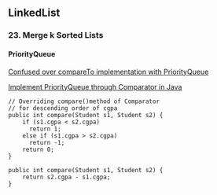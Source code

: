## LinkedList

### 23. Merge k Sorted Lists
#### PriorityQueue
[Confused over compareTo implementation with PriorityQueue](https://stackoverflow.com/questions/39352302/confused-over-compareto-implementation-with-priorityqueue)   
  
[Implement PriorityQueue through Comparator in Java](https://www.geeksforgeeks.org/implement-priorityqueue-comparator-java/)  

```
// Overriding compare()method of Comparator  
// for descending order of cgpa 
public int compare(Student s1, Student s2) { 
    if (s1.cgpa < s2.cgpa) 
      return 1; 
    else if (s1.cgpa > s2.cgpa) 
      return -1; 
    return 0; 
} 

public int compare(Student s1, Student s2) { 
    return s2.cgpa - s1.cgpa;
} 

```  
